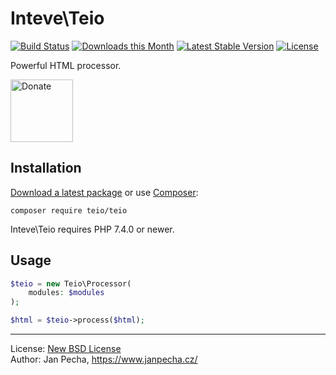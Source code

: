# Inteve\Teio

[![Build Status](https://github.com/inteve/teio/workflows/Build/badge.svg)](https://github.com/inteve/teio/actions)
[![Downloads this Month](https://img.shields.io/packagist/dm/teio/teio.svg)](https://packagist.org/packages/teio/teio)
[![Latest Stable Version](https://poser.pugx.org/teio/teio/v/stable)](https://github.com/inteve/teio/releases)
[![License](https://img.shields.io/badge/license-New%20BSD-blue.svg)](https://github.com/inteve/teio/blob/master/license.md)

Powerful HTML processor.

<a href="https://www.janpecha.cz/donate/"><img src="https://buymecoffee.intm.org/img/donate-banner.v1.svg" alt="Donate" height="100"></a>


## Installation

[Download a latest package](https://github.com/inteve/teio/releases) or use [Composer](http://getcomposer.org/):

```
composer require teio/teio
```

Inteve\Teio requires PHP 7.4.0 or newer.


## Usage

``` php
$teio = new Teio\Processor(
	modules: $modules
);

$html = $teio->process($html);
```

------------------------------

License: [New BSD License](license.md)
<br>Author: Jan Pecha, https://www.janpecha.cz/

